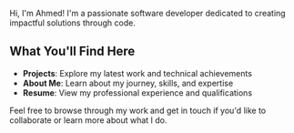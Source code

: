 Hi, I'm Ahmed! I'm a passionate software developer dedicated to creating impactful solutions through code.

## What You'll Find Here

- **Projects**: Explore my latest work and technical achievements
- **About Me**: Learn about my journey, skills, and expertise
- **Resume**: View my professional experience and qualifications

Feel free to browse through my work and get in touch if you'd like to collaborate or learn more about what I do.

